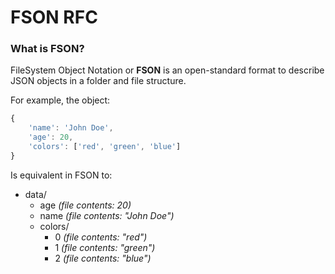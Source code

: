 # FSON RFC

### What is FSON?

FileSystem Object Notation or **FSON** is an open-standard format to describe JSON objects in a folder and file structure.

For example, the object:

```javascript
{
	'name': 'John Doe',
	'age': 20,
	'colors': ['red', 'green', 'blue']
}
```

Is equivalent in FSON to:

* data/
  * age _(file contents: 20)_
  * name _(file contents: "John Doe")_
  * colors/
    * 0 _(file contents: "red")_
    * 1 _(file contents: "green")_
    * 2 _(file contents: "blue")_
